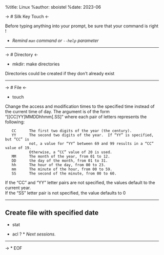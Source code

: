 %title: Linux
%author: sboistel
%date: 2023-06

-> # Silk Key Touch <-

Before typing anything into your prompt,
be sure that your command is right !

* _Remind `man` command or `--help` parameter_

---

-> # Directory <-

* mkdir: make directories

Directories could be created
if they don't already exist

---

-> # File <-

* touch

Change the access and modification times to the specified time
instead of the current time of day.
The argument is of the form “[[CC]YY]MMDDhhmm[.SS]” where each pair of
letters represents the following:

       CC      The first two digits of the year (the century).
       YY      The second two digits of the year.  If “YY” is specified, but “CC” is
               not, a value for “YY” between 69 and 99 results in a “CC” value of 19.
               Otherwise, a “CC” value of 20 is used.
       MM      The month of the year, from 01 to 12.
       DD      the day of the month, from 01 to 31.
       hh      The hour of the day, from 00 to 23.
       mm      The minute of the hour, from 00 to 59.
       SS      The second of the minute, from 00 to 60.

If the “CC” and “YY” letter pairs are not specified,
the values default to the current year.  
If the “SS” letter pair is not specified, the value defaults to 0

---

## Create file with specified date

* stat

* acl ?
        * _Next sessions._

---

-> * EOF
